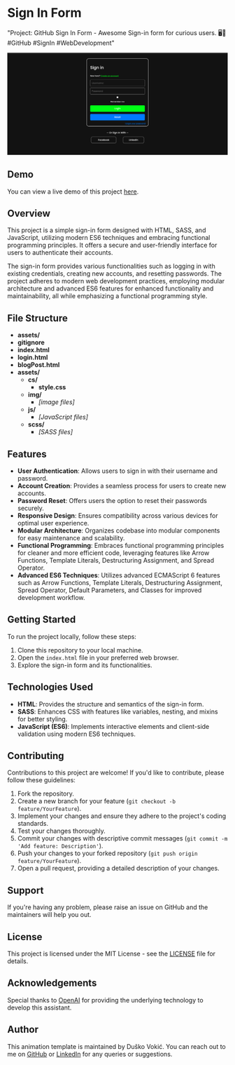 # Sign In Form

"Project: GitHub Sign In Form - Awesome Sign-in form for curious users. 🖥️🔐 #GitHub #SignIn #WebDevelopment"

![Sign In Form Preview](screenshot.png)

## Demo

You can view a live demo of this project [here](https://d-vokic.github.io/Sign-in-form/).

## Overview

This project is a simple sign-in form designed with HTML, SASS, and JavaScript, utilizing modern ES6 techniques and embracing functional programming principles. It offers a secure and user-friendly interface for users to authenticate their accounts. 

The sign-in form provides various functionalities such as logging in with existing credentials, creating new accounts, and resetting passwords. The project adheres to modern web development practices, employing modular architecture and advanced ES6 features for enhanced functionality and maintainability, all while emphasizing a functional programming style.

## File Structure

- **assets/**
- **gitignore**
- **index.html**
- **login.html**
- **blogPost.html**
- **assets/**
  - **cs/**
    - **style.css**
  - **img/**
    - *[image files]*
  - **js/**
    - *[JavaScript files]*
  - **scss/**
    - *[SASS files]*

## Features

- **User Authentication**: Allows users to sign in with their username and password.
- **Account Creation**: Provides a seamless process for users to create new accounts.
- **Password Reset**: Offers users the option to reset their passwords securely.
- **Responsive Design**: Ensures compatibility across various devices for optimal user experience.
- **Modular Architecture**: Organizes codebase into modular components for easy maintenance and scalability.
- **Functional Programming**: Embraces functional programming principles for cleaner and more efficient code, leveraging features like Arrow Functions, Template Literals, Destructuring Assignment, and Spread Operator.
- **Advanced ES6 Techniques**: Utilizes advanced ECMAScript 6 features such as Arrow Functions, Template Literals, Destructuring Assignment, Spread Operator, Default Parameters, and Classes for improved development workflow.

## Getting Started

To run the project locally, follow these steps:

1. Clone this repository to your local machine.
2. Open the `index.html` file in your preferred web browser.
3. Explore the sign-in form and its functionalities.

## Technologies Used

- **HTML**: Provides the structure and semantics of the sign-in form.
- **SASS**: Enhances CSS with features like variables, nesting, and mixins for better styling.
- **JavaScript (ES6)**: Implements interactive elements and client-side validation using modern ES6 techniques.

## Contributing

Contributions to this project are welcome! If you'd like to contribute, please follow these guidelines:

1. Fork the repository.
2. Create a new branch for your feature (`git checkout -b feature/YourFeature`).
3. Implement your changes and ensure they adhere to the project's coding standards.
4. Test your changes thoroughly.
5. Commit your changes with descriptive commit messages (`git commit -m 'Add feature: Description'`).
6. Push your changes to your forked repository (`git push origin feature/YourFeature`).
7. Open a pull request, providing a detailed description of your changes.

## Support

If you're having any problem, please raise an issue on GitHub and the maintainers will help you out.

## License

This project is licensed under the MIT License - see the [LICENSE](./LICENSE.md) file for details.

## Acknowledgements

Special thanks to [OpenAI](https://openai.com) for providing the underlying technology to develop this assistant.

## Author

This animation template is maintained by Duško Vokić. You can reach out to me on [GitHub](https://github.com/D-vokic?tab=repositories) or [LinkedIn](https://www.linkedin.com/in/du%C5%A1ko-voki%C4%87-0337a2106) for any queries or suggestions.
